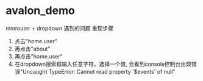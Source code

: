 # avalon_demo
mmrouter + dropdown 遇到的问题
重现步骤

1. 点击"home.user"
2. 再点击"about"
3. 再点击"home.user"
4. 在dropdown搜索框输入任意字符，选择一个值, 会看到console控制台出现错误"Uncaught TypeError: Cannot read property '$events' of null"


